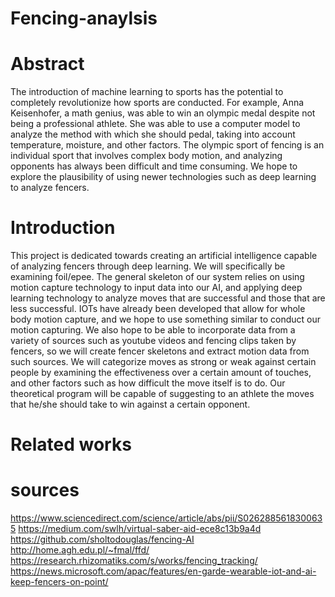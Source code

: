 # Fencing-anaylsis

# Abstract
The introduction of machine learning to sports has the potential to completely revolutionize how sports are conducted. For example, Anna Keisenhofer, a math genius, was able to win an olympic medal despite not being a professional athlete. She was able to use a computer model to analyze the method with which she should pedal, taking into account temperature, moisture, and other factors. The olympic sport of fencing is an individual sport that involves complex body motion, and analyzing opponents has always been difficult and time consuming. We hope to explore the plausibility of using newer technologies such as deep learning to analyze fencers. 

# Introduction
This project is dedicated towards creating an artificial intelligence capable of analyzing fencers through deep learning. We will specifically be examining foil/epee. The general skeleton of our system relies on using motion capture technology to input data into our AI, and applying deep learning technology to analyze moves that are successful and those that are less successful. IOTs have already been developed that allow for whole body motion capture, and we hope to use something similar to conduct our motion capturing. We also hope to be able to incorporate data from a variety of sources such as youtube videos and fencing clips taken by fencers, so we will create fencer skeletons and extract motion data from such sources. We will categorize moves as strong or weak against certain people by examining the effectiveness over a certain amount of touches, and other factors such as how difficult the move itself is to do. Our theoretical program will be capable of suggesting to an athlete the moves that he/she should take to win against a certain opponent. 

# Related works

# sources
https://www.sciencedirect.com/science/article/abs/pii/S0262885618300635
https://medium.com/swlh/virtual-saber-aid-ece8c13b9a4d
https://github.com/sholtodouglas/fencing-AI
http://home.agh.edu.pl/~fmal/ffd/
https://research.rhizomatiks.com/s/works/fencing_tracking/
https://news.microsoft.com/apac/features/en-garde-wearable-iot-and-ai-keep-fencers-on-point/
